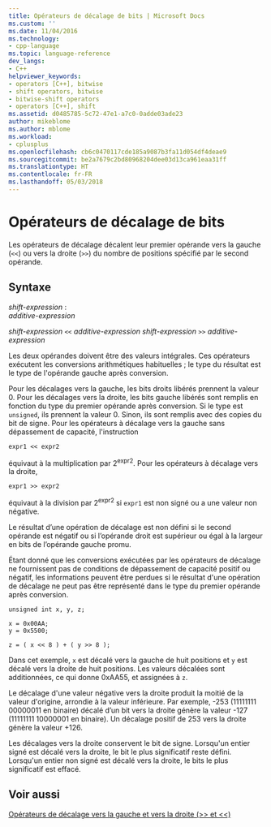 ```yaml
---
title: Opérateurs de décalage de bits | Microsoft Docs
ms.custom: ''
ms.date: 11/04/2016
ms.technology:
- cpp-language
ms.topic: language-reference
dev_langs:
- C++
helpviewer_keywords:
- operators [C++], bitwise
- shift operators, bitwise
- bitwise-shift operators
- operators [C++], shift
ms.assetid: d0485785-5c72-47e1-a7c0-0adde03ade23
author: mikeblome
ms.author: mblome
ms.workload:
- cplusplus
ms.openlocfilehash: cb6c0470117cde185a9087b3fa11d054df4deae9
ms.sourcegitcommit: be2a7679c2bd80968204dee03d13ca961eaa31ff
ms.translationtype: HT
ms.contentlocale: fr-FR
ms.lasthandoff: 05/03/2018
---
```

# <a name="bitwise-shift-operators"></a>Opérateurs de décalage de bits
Les opérateurs de décalage décalent leur premier opérande vers la gauche (`<<`) ou vers la droite (`>>`) du nombre de positions spécifié par le second opérande.  
  
## <a name="syntax"></a>Syntaxe  
 *shift-expression* :  
 *additive-expression*  
  
 *shift-expression*  `<<`  *additive-expression shift-expression*  `>>`  *additive-expression*  
  
 Les deux opérandes doivent être des valeurs intégrales. Ces opérateurs exécutent les conversions arithmétiques habituelles ; le type du résultat est le type de l'opérande gauche après conversion.  
  
 Pour les décalages vers la gauche, les bits droits libérés prennent la valeur 0. Pour les décalages vers la droite, les bits gauche libérés sont remplis en fonction du type du premier opérande après conversion. Si le type est `unsigned`, ils prennent la valeur 0. Sinon, ils sont remplis avec des copies du bit de signe. Pour les opérateurs à décalage vers la gauche sans dépassement de capacité, l'instruction  
  
```  
expr1 << expr2   
```  
  
 équivaut à la multiplication par 2<sup>expr2</sup>. Pour les opérateurs à décalage vers la droite,  
  
```  
expr1 >> expr2   
```  
  
 équivaut à la division par 2<sup>expr2</sup> si `expr1` est non signé ou a une valeur non négative.  
  
 Le résultat d’une opération de décalage est non défini si le second opérande est négatif ou si l’opérande droit est supérieur ou égal à la largeur en bits de l’opérande gauche promu.  
  
 Étant donné que les conversions exécutées par les opérateurs de décalage ne fournissent pas de conditions de dépassement de capacité positif ou négatif, les informations peuvent être perdues si le résultat d'une opération de décalage ne peut pas être représenté dans le type du premier opérande après conversion.  
  
```  
unsigned int x, y, z;  
  
x = 0x00AA;  
y = 0x5500;  
  
z = ( x << 8 ) + ( y >> 8 );  
```  
  
 Dans cet exemple, `x` est décalé vers la gauche de huit positions et `y` est décalé vers la droite de huit positions. Les valeurs décalées sont additionnées, ce qui donne 0xAA55, et assignées à `z`.  
  
 Le décalage d'une valeur négative vers la droite produit la moitié de la valeur d'origine, arrondie à la valeur inférieure. Par exemple, -253 (11111111 00000011 en binaire) décalé d’un bit vers la droite génère la valeur -127 (11111111 10000001 en binaire). Un décalage positif de 253 vers la droite génère la valeur +126.  
  
 Les décalages vers la droite conservent le bit de signe. Lorsqu'un entier signé est décalé vers la droite, le bit le plus significatif reste défini. Lorsqu'un entier non signé est décalé vers la droite, le bits le plus significatif est effacé.  
  
## <a name="see-also"></a>Voir aussi  
 [Opérateurs de décalage vers la gauche et vers la droite (>> et <<)](../cpp/left-shift-and-right-shift-operators-input-and-output.md)
